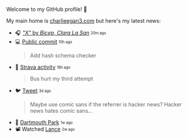 
Welcome to my GitHub profile! 🌄

My main home is [charlieegan3.com](https://charlieegan3.com) but here's my latest news:


* 🎧 [_"X"_ by _Bicep, Clara La San_](https://music.charlieegan3.com) <sub><sup>20m ago</sub></sup> 
* 💻 [Public commit](https://github.com/charlieegan3/charlieegan3/commit/6d05e2bb0cc0b72ae096e97a25a5dde13f24ce35) <sub><sup>10h ago</sub></sup>
  > Add hash schema checker 
* 🎽 [Strava activity](https://www.strava.com/activities/4860307895) <sub><sup>18h ago</sub></sup>
  > Bus hurt my third attempt 
* 🐦 [Tweet](https://twitter.com/charlieegan3/status/1364853367277772800) <sub><sup>3d ago</sub></sup>
  > Maybe use comic sans if the referrer is hacker news? Hacker news hates comic sans... 
* 📸 [Dartmouth Park](https://instagram.com/p/CLXPx-rrl3P) <sub><sup>1w ago</sub></sup> 
* 📽️ Watched [Lance](https://letterboxd.com/charlieegan3/film/lance/) <sub><sup>2w ago</sub></sup> 
